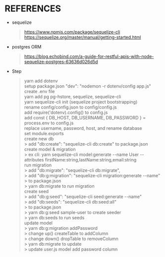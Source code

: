 # REFERENCES

- sequelize
    > https://www.npmjs.com/package/sequelize-cli <br>
    > https://sequelize.org/master/manual/getting-started.html <br>

- postgres ORM
    > https://blog.echobind.com/a-guide-for-restful-apis-with-node-sequelize-postgres-63636d026d5d <br>

- Step
    > yarn add dotenv <br>
    > setup package.json "dev": "nodemon -r dotenv/config app.js" <br>
    > create .env file <br>
    > yarn add pg pg-hstore, sequelize, sequelize-cli <br>
    > yarn sequelize-cli init (sequelize project bootstrapping) <br>
    > rename config/config.json to config/config.js <br>
    > add require('dotenv).config() to config.js <br>
    > add const { DB_HOST, DB_USERNAME, DB_PASSWORD } = process.env to config.js <br>
    > replace username, password, host, and rename database <br>
    > set module.exports <br>
    > create new db <br>
        > add "db:create": "sequelize-cli db:create" to package.json <br>
    > create model & migration <br>
        > ex cli: yarn sequelize-cli model:generate --name User --attributes firstName:string,lastName:string,email:string <br>
    > run migration <br>
        > add "db:migrate": "sequelize-cli db:migrate", <br>
        > add "db:g:migration": "sequelize-cli migration:generate --name" <br>
        > to package.json <br>
        > yarn db:migrate to run migration <br>
    > create seed <br>
        > add "db:g:seed": "sequelize-cli seed:generate --name" <br>
        > add "db:seeds": "sequelize-cli db:seed:all" <br>
        > to package.json <br>
        > yarn db:g:seed sample-user to create seeder <br>
        > yarn db:seeds to run seeds <br>
    > update model <br>
        > yarn db:g:migration addPassword <br>
        > change up() createTable to addColumn <br>
        > change down() dropTable to removeColumn <br>
        > yarn db:migrate to update <br>
        > update user.js model add password column <br>